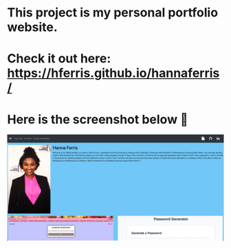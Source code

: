 # This project is my personal portfolio website.
# Check it out here: https://hferris.github.io/hannaferris/
# Here is the screenshot below :star_struck:
![Alt text](/./assets/imgs/snap-shot.png?raw=true "Screenshot")


